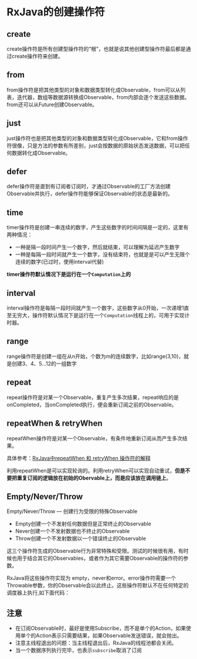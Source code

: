 #  RxJava的创建操作符

## create

create操作符是所有创建型操作符的“根”，也就是说其他创建型操作符最后都是通过create操作符来创建。

## from

from操作符是把其他类型的对象和数据类型转化成Observable，from可以从列表，迭代器，数组等数据源转换成Observable，from内部会逐个发送这些数据。from还可以从Future创建Observable。

## just

just操作符也是把其他类型的对象和数据类型转化成Observable，它和from操作符很像，只是方法的参数有所差别，just会按数据的原始状态发送数据，可以把任何数据转化成Observable。

## defer

defer操作符是直到有订阅者订阅时，才通过Observable的工厂方法创建Observable并执行，defer操作符能够保证Observable的状态是最新的。

## time

timer操作符是创建一串连续的数字，产生这些数字的时间间隔是一定的，这里有两种情况：

-  一种是隔一段时间产生一个数字，然后就结束，可以理解为延迟产生数字
- 一种是每隔一段时间就产生一个数字，没有结束符，也就是是可以产生无限个连续的数字(已过时，使用interval代替)

**timer操作符默认情况下是运行在一个`Computation`上的**

## interval

interval操作符是每隔一段时间就产生一个数字，这些数字从0开始，一次递增1直至无穷大，操作符默认情况下是运行在一个`Computation`线程上的，可用于实现计时器。

## range

range操作符是创建一组在从n开始，个数为m的连续数字，比如range(3,10)，就是创建3、4、5…12的一组数字

## repeat

repeat操作符是对某一个Observable，重复产生多次结果，repeat响应的是onCompleted，当onCompleted执行，便会重新订阅之前的Observable。

## repeatWhen & retryWhen

repeatWhen操作符是对某一个Observable，有条件地重新订阅从而产生多次结果。

具体参考：[RxJava中repeatWhen 和 retryWhen 操作符的解释](https://github.com/bboyfeiyu/android-tech-frontier/blob/master/issue-39/RxJava%E4%B8%ADrepeatWhen%20%E5%92%8C%20retryWhen%20%E6%93%8D%E4%BD%9C%E7%AC%A6%E7%9A%84%E8%A7%A3%E9%87%8A.md)

利用repeatWhen是可以实现轮询的。利用retryWhen可以实现自动重试，**但是不要把重复订阅的逻辑放在初始的Obervable上，而是应该放在调用链上**。


## Empty/Never/Throw

Empty/Never/Throw — 创建行为受限的特殊Observable

  - Empty创建一个不发射任何数据但是正常终止的Observable
  - Never创建一个不发射数据也不终止的Observable
  - Throw创建一个不发射数据以一个错误终止的Observable

这三个操作符生成的Observable行为非常特殊和受限。测试的时候很有用，有时候也用于结合其它的Observables，或者作为其它需要Observable的操作符的参数。

RxJava将这些操作符实现为 empty，never和error。error操作符需要一个Throwable参数，你的Observable会以此终止。这些操作符默认不在任何特定的调度器上执行,如下面代码：


## 注意

- 在订阅Observable时，最好是使用Subscribe，而不是单个的Action，如果使用单个的Action表示只需要结果，如果Observable发送错误，就会抛出。
- 注意主线程退出的问题：当主线程退出后，RxJava的线程池都会关闭。
- 当一个数据序列执行完毕，也表示`subscribe`取消了订阅















